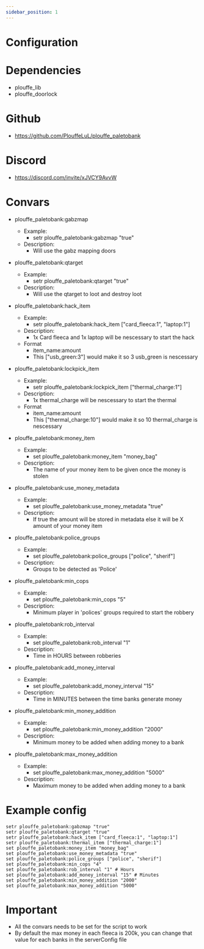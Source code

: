 ```yaml
---
sidebar_position: 1
---
```

# Configuration
# Dependencies
- plouffe_lib
- plouffe_doorlock

# Github
- https://github.com/PlouffeLuL/plouffe_paletobank

# Discord
- https://discord.com/invite/xJVCY9AvvW

# Convars
- plouffe_paletobank:gabzmap
    - Example:
        - setr plouffe_paletobank:gabzmap "true"
    - Description: 
        - Will use the gabz mapping doors

- plouffe_paletobank:qtarget
    - Example:
        - setr plouffe_paletobank:qtarget "true"
    - Description: 
        - Will use the qtarget to loot and destroy loot

- plouffe_paletobank:hack_item
    - Example:
        - setr plouffe_paletobank:hack_item ["card_fleeca:1", "laptop:1"]
    - Description: 
        - 1x Card fleeca and 1x laptop will be nescessary to start the hack
    - Format
        - item_name:amount 
        - This ["usb_green:3"] would make it so 3 usb_green is nescessary

- plouffe_paletobank:lockpick_item
    - Example:
        - setr plouffe_paletobank:lockpick_item ["thermal_charge:1"]
    - Description: 
        - 1x thermal_charge will be nescessary to start the thermal
    - Format
        - item_name:amount 
        - This ["thermal_charge:10"] would make it so 10 thermal_charge is nescessary

- plouffe_paletobank:money_item
    - Example:
        - set plouffe_paletobank:money_item "money_bag"
    - Description: 
        - The name of your money item to be given once the money is stolen

- plouffe_paletobank:use_money_metadata
    - Example:
        - set plouffe_paletobank:use_money_metadata "true"
    - Description: 
        - If true the amount will be stored in metadata else it will be X amount of your money item

- plouffe_paletobank:police_groups
    - Example:
        - set plouffe_paletobank:police_groups ["police", "sherif"]
    - Description: 
        - Groups to be detected as 'Police'

- plouffe_paletobank:min_cops
    - Example:
        - set plouffe_paletobank:min_cops "5"
    - Description: 
        - Minimum player in 'polices' groups required to start the robbery

- plouffe_paletobank:rob_interval
    - Example:
        - set plouffe_paletobank:rob_interval "1"
    - Description: 
        - Time in HOURS between robberies

- plouffe_paletobank:add_money_interval
    - Example:
        - set plouffe_paletobank:add_money_interval "15"
    - Description: 
        - Time in MINUTES between the time banks generate money

- plouffe_paletobank:min_money_addition
    - Example:
        - set plouffe_paletobank:min_money_addition "2000"
    - Description: 
        - Minimum money to be added when adding money to a bank

- plouffe_paletobank:max_money_addition
    - Example:
        - set plouffe_paletobank:max_money_addition "5000"
    - Description: 
        - Maximum money to be added when adding money to a bank


# Example config 

```
setr plouffe_paletobank:gabzmap "true"
setr plouffe_paletobank:qtarget "true"
setr plouffe_paletobank:hack_item ["card_fleeca:1", "laptop:1"]
setr plouffe_paletobank:thermal_item ["thermal_charge:1"]
set plouffe_paletobank:money_item "money_bag"
set plouffe_paletobank:use_money_metadata "true"
set plouffe_paletobank:police_groups ["police", "sherif"]
set plouffe_paletobank:min_cops "4"
set plouffe_paletobank:rob_interval "1" # Hours
set plouffe_paletobank:add_money_interval "15" # Minutes
set plouffe_paletobank:min_money_addition "2000"
set plouffe_paletobank:max_money_addition "5000"
```

# Important

- All the convars needs to be set for the script to work
- By default the max money in each fleeca is 200k, you can change that value for each banks in the serverConfig file